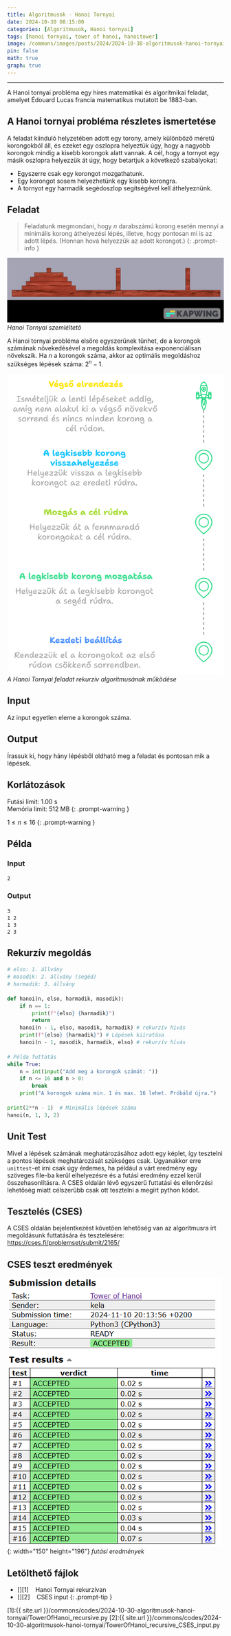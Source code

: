 ```yaml
---
title: Algoritmusok - Hanoi Tornyai
date: 2024-10-30 08:15:00
categories: [Algoritmusok, Hanoi tornyai]
tags: [hanoi tornyai, tower of hanoi, hanoitower]
image: /commons/images/posts/2024/2024-10-30-algoritmusok-hanoi-tornyai/TowerOfHanoi_header.jpeg
pin: false
math: true
graph: true
---
```


---

A Hanoi tornyai probléma egy híres matematikai és algoritmikai feladat, amelyet Édouard Lucas francia matematikus mutatott be 1883-ban.

## A Hanoi tornyai probléma részletes ismertetése
 A feladat kiinduló helyzetében adott egy torony, amely különböző méretű korongokból áll, és ezeket egy oszlopra helyeztük úgy, hogy a nagyobb korongok mindig a kisebb korongok alatt vannak. A cél, hogy a tornyot egy másik oszlopra helyezzük át úgy, hogy betartjuk a következő szabályokat:

- Egyszerre csak egy korongot mozgathatunk.
- Egy korongot sosem helyezhetünk egy kisebb korongra.
- A tornyot egy harmadik segédoszlop segítségével kell áthelyeznünk.

## Feladat
> Feladatunk megmondani, hogy $n$ darabszámú korong esetén mennyi a minimális korong áthelyezési lépés, illetve, hogy pontosan mi is az adott lépés. (Honnan hová helyezzük az adott korongot.)
{: .prompt-info }

![Desktop View](/commons/images/posts/2024-10-30-algoritmusok-hanoi-tornyai/TowerOfHanoi.gif)
_Hanoi Tornyai szemléltető_

A Hanoi tornyai probléma elsőre egyszerűnek tűnhet, de a korongok számának növekedésével a megoldás komplexitása exponenciálisan növekszik. Ha $n$ a korongok száma, akkor az optimális megoldáshoz szükséges lépések száma: $2^n - 1$.

![Desktop View](/commons/images/posts/2024-10-30-algoritmusok-hanoi-tornyai/TowerOfHanoi.png)
_A Hanoi Tornyai feladat rekurzív algoritmusának működése_

## Input
Az input egyetlen eleme a korongok száma.

## Output
Írassuk ki, hogy hány lépésből oldható meg a feladat és pontosan mik a lépések.

## Korlátozások
>
Futási limit: 1.00 s\
Memória limit: 512 MB
{: .prompt-warning }

>
$1 \le n \le 16$
{: .prompt-warning }

## Példa

### Input

```console
2
```


### Output

```console
3
1 2
1 3
2 3
```

## Rekurzív megoldás

```python
# elso: 1. állvány
# masodik: 2. állvány (segéd)
# harmadik: 3. állvány

def hanoi(n, elso, harmadik, masodik):
    if n == 1:
        print(f"{elso} {harmadik}")
        return
    hanoi(n - 1, elso, masodik, harmadik) # rekurzív hívás
    print(f"{elso} {harmadik}") # Lépések kiíratása
    hanoi(n - 1, masodik, harmadik, elso) # rekurzív hívás

# Példa futtatás
while True:
    n = int(input("Add meg a korongok számát: "))
    if n <= 16 and n > 0:
        break
    print("A korongok száma min. 1 és max. 16 lehet. Próbáld újra.")

print(2**n - 1)  # Minimális lépések száma
hanoi(n, 1, 3, 2)
```

## Unit Test

Mivel a lépések számának meghatározásához adott egy képlet, így tesztelni a pontos lépések meghatározását szükséges csak. Ugyanakkor erre `unittest`-et írni csak úgy érdemes, ha például a várt eredmény egy szöveges file-ba kerül elhelyezésre és a futási eredmény ezzel kerül összehasonlításra. A CSES oldalán lévő egyszerű futtatási és ellenőrzési lehetőség miatt célszerűbb csak ott tesztelni a megírt python kódot.

## Tesztelés (CSES)

A CSES oldalán bejelentkezést követően lehetőség van az algoritmusra írt megoldásunk futtatására és tesztelésére: <https://cses.fi/problemset/submit/2165/>

## CSES teszt eredmények

![Desktop View](/commons/images/posts/2024-10-30-algoritmusok-hanoi-tornyai/CSES_result_1.png){: width="150" height="196"}
_futási eredmények_

## Letölthető fájlok

> 
- [<i class="fa-solid fa-download fa-lg"></i>][1]&nbsp;&nbsp;&nbsp;&nbsp;Hanoi Tornyai rekurzívan
- [<i class="fa-solid fa-download fa-lg"></i>][2]&nbsp;&nbsp;&nbsp;&nbsp;CSES input
{: .prompt-tip }

[1]:{{ site.url }}/commons/codes/2024-10-30-algoritmusok-hanoi-tornyai/TowerOfHanoi_recursive.py
[2]:{{ site.url }}/commons/codes/2024-10-30-algoritmusok-hanoi-tornyai/TowerOfHanoi_recursive_CSES_input.py